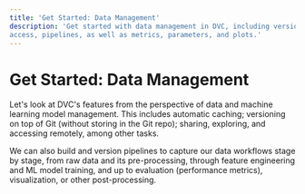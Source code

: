 ```yaml
---
title: 'Get Started: Data Management'
description: 'Get started with data management in DVC, including versioning
access, pipelines, as well as metrics, parameters, and plots.'
---
```


# Get Started: Data Management

Let's look at DVC's features from the perspective of data and machine learning
model management. This includes automatic caching; versioning on top of Git
(without storing in the Git repo); sharing, exploring, and accessing remotely,
among other tasks.

We can also build and version pipelines to capture our data workflows stage by
stage, from raw data and its pre-processing, through feature engineering and ML
model training, and up to evaluation (performance metrics), visualization, or
other post-processing.
